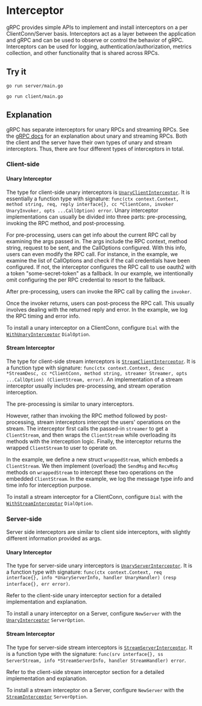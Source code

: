 # Interceptor

gRPC provides simple APIs to implement and install interceptors on a per
ClientConn/Server basis. Interceptors act as a layer between the application and
gRPC and can be used to observe or control the behavior of gRPC. Interceptors
can be used for logging, authentication/authorization, metrics collection, and
other functionality that is shared across RPCs.

## Try it

```
go run server/main.go
```

```
go run client/main.go
```

## Explanation

gRPC has separate interceptors for unary RPCs and streaming RPCs. See the
[gRPC docs](https://grpc.io/docs/guides/concepts.html#rpc-life-cycle) for an
explanation about unary and streaming RPCs. Both the client and the server have
their own types of unary and stream interceptors. Thus, there are four different
types of interceptors in total.

### Client-side

#### Unary Interceptor

The type for client-side unary interceptors is
[`UnaryClientInterceptor`](https://godoc.org/google.golang.org/grpc#UnaryClientInterceptor).
It is essentially a function type with signature: `func(ctx context.Context,
method string, req, reply interface{}, cc *ClientConn, invoker UnaryInvoker,
opts ...CallOption) error`. Unary interceptor implementations can usually be
divided into three parts: pre-processing, invoking the RPC method, and
post-processing.

For pre-processing, users can get info about the current RPC call by examining
the args passed in. The args include the RPC context, method string, request to
be sent, and the CallOptions configured. With this info, users can even modify
the RPC call. For instance, in the example, we examine the list of CallOptions
and check if the call credentials have been configured. If not, the interceptor
configures the RPC call to use oauth2 with a token "some-secret-token" as a
fallback. In our example, we intentionally omit configuring the per RPC
credential to resort to the fallback.

After pre-processing, users can invoke the RPC call by calling the `invoker`.

Once the invoker returns, users can post-process the RPC call. This usually
involves dealing with the returned reply and error. In the example, we log the
RPC timing and error info.

To install a unary interceptor on a ClientConn, configure `Dial` with the
[`WithUnaryInterceptor`](https://godoc.org/google.golang.org/grpc#WithUnaryInterceptor)
`DialOption`.

#### Stream Interceptor

The type for client-side stream interceptors is
[`StreamClientInterceptor`](https://godoc.org/google.golang.org/grpc#StreamClientInterceptor).
It is a function type with signature: `func(ctx context.Context, desc
*StreamDesc, cc *ClientConn, method string, streamer Streamer, opts
...CallOption) (ClientStream, error)`. An implementation of a stream interceptor
usually includes pre-processing, and stream operation interception.

The pre-processing is similar to unary interceptors.

However, rather than invoking the RPC method followed by post-processing, stream
interceptors intercept the users' operations on the stream. The interceptor
first calls the passed-in `streamer` to get a `ClientStream`, and then wraps the
`ClientStream` while overloading its methods with the interception logic.
Finally, the interceptor returns the wrapped `ClientStream` to user to operate
on.

In the example, we define a new struct `wrappedStream`, which embeds a
`ClientStream`. We then implement (overload) the `SendMsg` and `RecvMsg` methods
on `wrappedStream` to intercept these two operations on the embedded
`ClientStream`. In the example, we log the message type info and time info for
interception purpose.

To install a stream interceptor for a ClientConn, configure `Dial` with the
[`WithStreamInterceptor`](https://godoc.org/google.golang.org/grpc#WithStreamInterceptor)
`DialOption`.

### Server-side

Server side interceptors are similar to client side interceptors, with slightly
different information provided as args.

#### Unary Interceptor

The type for server-side unary interceptors is
[`UnaryServerInterceptor`](https://godoc.org/google.golang.org/grpc#UnaryServerInterceptor).
It is a function type with signature: `func(ctx context.Context, req
interface{}, info *UnaryServerInfo, handler UnaryHandler) (resp interface{}, err
error)`.

Refer to the client-side unary interceptor section for a detailed implementation
and explanation.

To install a unary interceptor on a Server, configure `NewServer` with the
[`UnaryInterceptor`](https://godoc.org/google.golang.org/grpc#UnaryInterceptor)
`ServerOption`.

#### Stream Interceptor

The type for server-side stream interceptors is
[`StreamServerInterceptor`](https://godoc.org/google.golang.org/grpc#StreamServerInterceptor).
It is a function type with the signature: `func(srv interface{}, ss
ServerStream, info *StreamServerInfo, handler StreamHandler) error`.

Refer to the client-side stream interceptor section for a detailed
implementation and explanation.

To install a stream interceptor on a Server, configure `NewServer` with the
[`StreamInterceptor`](https://godoc.org/google.golang.org/grpc#StreamInterceptor)
`ServerOption`.

